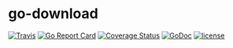 # go-download

[![Travis](https://img.shields.io/travis/jimmidyson/go-download.svg)](https://travis-ci.org/jimmidyson/go-download)
[![Go Report Card](https://goreportcard.com/badge/github.com/jimmidyson/go-download)](https://goreportcard.com/report/github.com/jimmidyson/go-download)
[![Coverage Status](https://coveralls.io/repos/github/jimmidyson/go-download/badge.svg?branch=master)](https://coveralls.io/github/jimmidyson/go-download?branch=master)
[![GoDoc](https://godoc.org/github.com/jimmidyson/go-download?status.svg)](https://godoc.org/github.com/jimmidyson/go-download)
[![license](https://img.shields.io/github/license/jimmidyson/go-download.svg)](https://github.com/jimmidyson/go-download)
